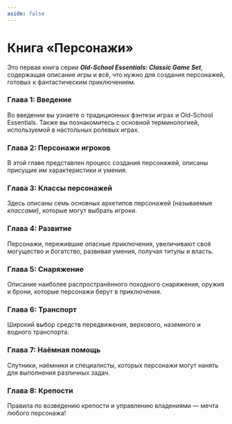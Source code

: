 ```yaml
---
aside: false
---
```


# Книга «Персонажи»

Это первая книга серии _**Old-School Essentials: Classic Game Set**_, содержащая описание игры и всё, что нужно для создания персонажей, готовых к фантастическим приключениям.

### Глава 1: Введение

Во введении вы узнаете о традиционных фэнтези играх и Old-School Essentials. Также вы познакомитесь с основной терминологией, используемой в настольных ролевых играх.

### Глава 2: Персонажи игроков

В этой главе представлен процесс создания персонажей, описаны присущие им характеристики и умения.

### Глава 3: Классы персонажей

Здесь описаны семь основных архетипов персонажей (называемые _классами_), которые могут выбрать игроки.

### Глава 4: Развитие

Персонажи, пережившие опасные приключения, увеличивают своё могущество и богатство, развивая умения, получая титулы и власть.

### Глава 5: Снаряжение

Описание наиболее распространённого походного снаряжения, оружия и брони, которые персонажи берут в приключения.

### Глава 6: Транспорт

Широкий выбор средств передвижения, верхового, наземного и водного транспорта.

### Глава 7: Наёмная помощь

Спутники, наёмники и специалисты, которых персонажи могут нанять для выполнения различных задач.

### Глава 8: Крепости

Правила по возведению крепости и управлению владениями — мечта любого персонажа!
